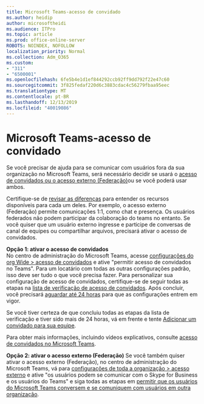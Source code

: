 ```yaml
---
title: Microsoft Teams-acesso de convidado
ms.author: heidip
author: microsoftheidi
ms.audience: ITPro
ms.topic: article
ms.prod: office-online-server
ROBOTS: NOINDEX, NOFOLLOW
localization_priority: Normal
ms.collection: Adm_O365
ms.custom:
- "311"
- "6500001"
ms.openlocfilehash: 6fe5b4e1d1ef844292ccb92ff9dd792f22e47c60
ms.sourcegitcommit: 3f825fedaf220d6c3883cdac4c56279fbaa95eec
ms.translationtype: MT
ms.contentlocale: pt-BR
ms.lasthandoff: 12/13/2019
ms.locfileid: "40019086"
---
```

# <a name="microsoft-teams---guest-access"></a>Microsoft Teams-acesso de convidado

Se você precisar de ajuda para se comunicar com usuários fora da sua organização no Microsoft Teams, será necessário decidir se usará o [acesso de convidados ou o acesso externo (Federação)](https://docs.microsoft.com/microsoftteams/manage-external-access#external-access-vs-guest-access)ou se você poderá usar ambos.

Certifique-se de [revisar as diferenças](https://docs.microsoft.com/microsoftteams/manage-external-access#external-access-vs-guest-access) para entender os recursos disponíveis para cada um deles.  Por exemplo, o acesso externo (Federação) permite comunicações 1:1, como chat e presença.  Os usuários federados não podem participar da colaboração do teams no entanto.  Se você quiser que um usuário externo ingresse e participe de conversas de canal de equipes ou compartilhar arquivos, precisará ativar o acesso de convidados.

**Opção 1: ativar o acesso de convidados**   
No centro de administração do Microsoft Teams, acesse [configurações do org Wide > acesso de convidados](https://admin.teams.microsoft.com/company-wide-settings/guest-configuration) e ative "permitir acesso de convidados no Teams".  Para um locatário com todas as outras configurações padrão, isso deve ser tudo o que você precisa fazer.  Para personalizar sua configuração de acesso de convidados, certifique-se de seguir todas as etapas na [lista de verificação de acesso de convidados](https://docs.microsoft.com/microsoftteams/guest-access-checklist). Após concluir, você precisará [aguardar até 24 horas](https://docs.microsoft.com/microsoftteams/manage-guests#guest-access-latencies) para que as configurações entrem em vigor.

Se você tiver certeza de que concluiu todas as etapas da lista de verificação e tiver sido mais de 24 horas, vá em frente e tente [Adicionar um convidado para sua equipe](https://support.office.com/article/add-guests-to-a-team-in-teams-fccb4fa6-f864-4508-bdde-256e7384a14f#ID0EAABAAA=Desktop).

Para obter mais informações, incluindo vídeos explicativos, consulte [acesso de convidados no Microsoft Teams](https://docs.microsoft.com/microsoftteams/guest-access).

**Opção 2: ativar o acesso externo (Federação)** Se você também quiser ativar o acesso externo (Federação), no centro de administração do Microsoft Teams, vá para [configurações de toda a organização > acesso externo](https://admin.teams.microsoft.com/company-wide-settings/external-communications) e ative "os usuários podem se comunicar com o Skype for Business e os usuários do Teams" e siga todas as etapas em [permitir que os usuários do Microsoft Teams conversem e se comuniquem com usuários em outra organização](https://docs.microsoft.com/microsoftteams/manage-external-access#let-your-teams-users-chat-and-communicate-with-users-in-another-organization).



